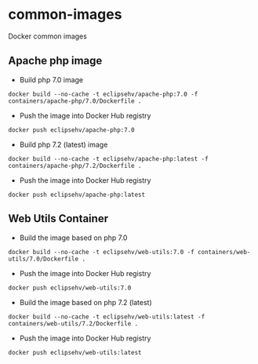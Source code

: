 # common-images
Docker common images

## Apache php image
- Build php 7.0 image
```
docker build --no-cache -t eclipsehv/apache-php:7.0 -f containers/apache-php/7.0/Dockerfile .
```
- Push the image into Docker Hub registry
```
docker push eclipsehv/apache-php:7.0
```

- Build php 7.2 (latest) image
```
docker build --no-cache -t eclipsehv/apache-php:latest -f containers/apache-php/7.2/Dockerfile .
```
- Push the image into Docker Hub registry
```
docker push eclipsehv/apache-php:latest
```
## Web Utils Container
- Build the image based on php 7.0
```
docker build --no-cache -t eclipsehv/web-utils:7.0 -f containers/web-utils/7.0/Dockerfile .
```
- Push the image into Docker Hub registry
```
docker push eclipsehv/web-utils:7.0
```

- Build the image based on php 7.2 (latest)
```
docker build --no-cache -t eclipsehv/web-utils:latest -f containers/web-utils/7.2/Dockerfile .
```
- Push the image into Docker Hub registry
```
docker push eclipsehv/web-utils:latest
```